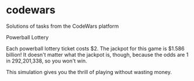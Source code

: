 # codewars
Solutions of tasks from the CodeWars platform

Powerball Lottery

Each powerball lottery ticket costs $2. The jackpot for this game
is $1.586 billion! It doesn't matter what the jackpot is, though,
because the odds are 1 in 292,201,338, so you won't win.

This simulation gives you the thrill of playing without wasting money.
